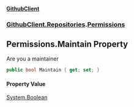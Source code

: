 #### [GithubClient](index 'index')
### [GithubClient.Repositories](GithubClient.Repositories 'GithubClient.Repositories').[Permissions](GithubClient.Repositories.Permissions 'GithubClient.Repositories.Permissions')

## Permissions.Maintain Property

Are you a maintainer

```csharp
public bool Maintain { get; set; }
```

#### Property Value
[System.Boolean](https://docs.microsoft.com/en-us/dotnet/api/System.Boolean 'System.Boolean')